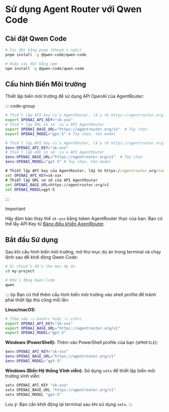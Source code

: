 # Sử dụng Agent Router với Qwen Code

## Cài đặt Qwen Code

```bash
# Cài đặt bằng pnpm (khuyến nghị)
pnpm install -g @qwen-code/qwen-code

# Hoặc cài đặt bằng npm
npm install -g @qwen-code/qwen-code
```

## Cấu hình Biến Môi trường

Thiết lập biến môi trường để sử dụng API OpenAI của AgentRouter:

::: code-group

```bash [Linux/macOS]
# Thiết lập API key của AgentRouter, lấy từ https://agentrouter.org/console/token
export OPENAI_API_KEY="sk-xxx"
# Thiết lập URL cơ sở của API AgentRouter
export OPENAI_BASE_URL="https://agentrouter.org/v1"  # Tùy chọn
export OPENAI_MODEL="gpt-5" # Tùy chọn, tên model
```

```powershell [Windows (PowerShell)]
# Thiết lập API key của AgentRouter, lấy từ https://agentrouter.org/console/token
$env:OPENAI_API_KEY="sk-xxx"
# Thiết lập URL cơ sở của API AgentRouter
$env:OPENAI_BASE_URL="https://agentrouter.org/v1"  # Tùy chọn
$env:OPENAI_MODEL="gpt-5" # Tùy chọn, tên model
```

```cmd [Windows (CMD)]
# Thiết lập API key của AgentRouter, lấy từ https://agentrouter.org/console/token
set OPENAI_API_KEY=sk-xxx
# Thiết lập URL cơ sở của API AgentRouter
set OPENAI_BASE_URL=https://agentrouter.org/v1
set OPENAI_MODEL=gpt-5
```

:::

> [!IMPORTANT]
> Hãy đảm bảo thay thế `sk-xxx` bằng token AgentRouter thực của bạn. Bạn có thể lấy API Key từ [Bảng điều khiển AgentRouter](https://agentrouter.org/console/token).

## Bắt đầu Sử dụng

Sau khi cấu hình biến môi trường, mở thư mục dự án trong terminal và chạy lệnh sau để khởi động Qwen Code:

```bash
# Di chuyển đến thư mục dự án
cd my-project

# Khởi động Qwen Code
qwen
```

::: tip
Bạn có thể thêm cấu hình biến môi trường vào shell profile để tránh phải thiết lập thủ công mỗi lần:

**Linux/macOS:**
```bash
# Thêm vào ~/.bashrc hoặc ~/.zshrc
export OPENAI_API_KEY="sk-xxx"
export OPENAI_BASE_URL="https://agentrouter.org/v1"
export OPENAI_MODEL="gpt-5"
```

**Windows (PowerShell):**
Thêm vào PowerShell profile của bạn (`$PROFILE`):
```powershell
$env:OPENAI_API_KEY="sk-xxx"
$env:OPENAI_BASE_URL="https://agentrouter.org/v1"
$env:OPENAI_MODEL="gpt-5"
```

**Windows (Biến Hệ thống Vĩnh viễn):**
Sử dụng `setx` để thiết lập biến môi trường vĩnh viễn:
```cmd
setx OPENAI_API_KEY "sk-xxx"
setx OPENAI_BASE_URL "https://agentrouter.org/v1"
setx OPENAI_MODEL "gpt-5"
```
Lưu ý: Bạn cần khởi động lại terminal sau khi sử dụng `setx`.
:::
